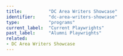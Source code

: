 ```yaml
---
title:          "DC Area Writers Showcase"
identifier:     "dc-area-writers-showcase"
type:           "programs"
current_label:  "Current Playwrights"
past_label:     "Alumni Playwrights"
related:
- DC Area Writers Showcase
---
```

